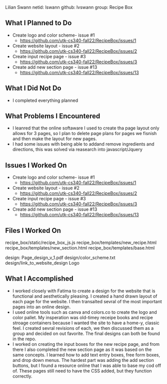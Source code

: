 Lilian Swann
netid: lswann
github: lvswann
group: Recipe Box

## What I Planned to Do
- Create logo and color scheme- issue #1
  - https://github.com/utk-cs340-fall22/RecipeBox/issues/1
- Create website layout - issue #2
  - https://github.com/utk-cs340-fall22/RecipeBox/issues/2
- Create input recipe page - issue #3
  - https://github.com/utk-cs340-fall22/RecipeBox/issues/3
- Create add new section page - issue #13
  - https://github.com/utk-cs340-fall22/RecipeBox/issues/13


## What I Did Not Do
- I completed everything planned


## What Problems I Encountered
- I leanred that the online softaware I used to create tha page layout only allows for 3 pages, 
so I plan to delete page plans for pages we fisnish and then make the layout for new pages.
- I had some issues with being able to addand remove ingredients and directions, this was solved via reasearch into javascript/Jquery 


## Issues I Worked On 
- Create logo and color scheme- issue #1
  - https://github.com/utk-cs340-fall22/RecipeBox/issues/1
- Create website layout - issue #2
  - https://github.com/utk-cs340-fall22/RecipeBox/issues/2
- Create input recipe page - issue #3
  - https://github.com/utk-cs340-fall22/RecipeBox/issues/3
- Create add new section page - issue #13
  - https://github.com/utk-cs340-fall22/RecipeBox/issues/13


## Files I Worked On
recipe_box/static/recipe_box_js.js
recipe_box/templates/new_recipe.html
recipe_box/templates/new_section.html
recipe_box/templates/base.html

design:
Page_design_v_1.pdf
design/color_scheme.txt
design/link_to_website_design
Logo


## What I Accomplished
- I worked closely with Fatima to create a design for the website that is functional and aesthetically pleasing. 
I created a hand drawn layout of each page for the website. I then transalted sevral of the most important pages into an online design.
- I used online tools such as canva and colors.co to create the logo and color pallet. My insperation was old-timey receipe books and recipe stroage containers 
because I wanted the site to have a home-y, classic feel. I created sevral revisions of each, 
we then discussed them as a group and decided on out favorite. The final designs can both be found in the repo.
- I worked on creating the input boxes for the new recipe page, and from there I also completed the new section page as it was based on the same concepts.
 I learned how to add text entry boxes, free form boxes, and drop down menus. The hardest part was adding the add section buttons, 
 but I found a resource online that I was able to base my cod off of. These pages still need to have the CSS added, but they function correctly. 

